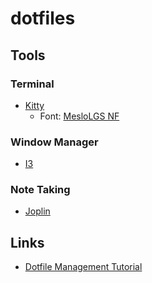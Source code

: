 # dotfiles

## Tools
### Terminal
- [Kitty](https://sw.kovidgoyal.net/kitty/)
    - Font: [MesloLGS NF](https://github.com/romkatv/powerlevel10k/blob/master/font.md)
### Window Manager
- [I3](https://i3wm.org/)
### Note Taking
- [Joplin](https://joplinapp.org/)

## Links
- [Dotfile Management Tutorial](https://www.atlassian.com/git/tutorials/dotfiles)
